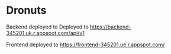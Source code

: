 # Dronuts

Backend deployed to Deployed to https://backend-345201.uk.r.appspot.com/api/v1

Frontend deployed to https://frontend-345201.ue.r.appspot.com/
